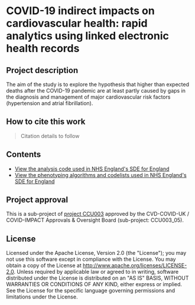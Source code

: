 # COVID-19 indirect impacts on cardiovascular health: rapid analytics using linked electronic health records

## Project description

The aim of the study is to explore the hypothesis that higher than expected deaths after the COVID-19 pandemic are at least partly caused by gaps in the diagnosis and management of major cardiovascular risk factors (hypertension and atrial fibrillation).

## How to cite this work
> Citation details to follow

## Contents

* [View the analysis code used in NHS England's SDE for England](https://github.com/BHFDSC/CCU003_05/tree/main/code)
* [View the phenotyping algorithms and codelists used in NHS England's SDE for England](https://github.com/BHFDSC/CCU003_05/tree/main/phenotypes)

## Project approval

This is a sub-project of [project CCU003](https://github.com/BHFDSC/CCU003) approved by the CVD-COVID-UK / COVID-IMPACT Approvals & Oversight Board (sub-project: CCU003_05).

## License

Licensed under the Apache License, Version 2.0 (the "License"); you may not use this software except in compliance with the License. You may obtain a copy of the License at http://www.apache.org/licenses/LICENSE-2.0. Unless required by applicable law or agreed to in writing, software distributed under the License is distributed on an "AS IS" BASIS, WITHOUT WARRANTIES OR CONDITIONS OF ANY KIND, either express or implied. See the License for the specific language governing permissions and limitations under the License.
